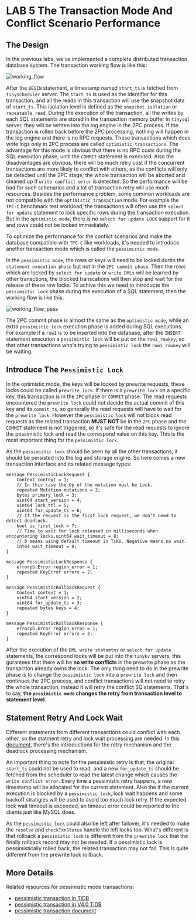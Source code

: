 # LAB 5 The Transaction Mode And Conflict Scenario Performance

## The Design

In the previous labs, we've implemented a complete distributed transaction database system. The transaction working flow is like this:

![working_flow](imgs/working_flow.PNG)

After the `BEGIN` statement, a timestamp named `start_ts` is fetched from `tinyscheduler` server. The `start_ts` is used as the identifier for this transaction, and all the reads
in this transaction will use the snapshot data of `start_ts`. This isolation level is defined as the `snapshot isolation` or `repeatable read`. During the execution of the transaction, all the  writes by each SQL statements are stored in the transaction memory buffer in `tinysql` server, they will be written into the log engine in the 2PC process. If the transaction is
rolled back before the 2PC processing, nothing will happen in the log engine and there is no RPC requests. These transactions which does write logs only in 2PC process are called
`optimistic transactions`. The advantage for this mode is obvious that there is no RPC costs during the SQL execution phase, until the `COMMIT` statement is executed. Also the disadvantages are obvious, there will be much retry cost if the concurrent transactions are more likely to conflict with others, as the conflicts
will only be detected until the 2PC stage, the whole transaction will be aborted and cleaned up if `write conflict error` is detected. So the performance will be bad for such 
schenarios and a lot of transaction retry will use much resources. Besides the performance problem, some common workloads are not compatbile with the `optimistic transaction`
mode. For example the `TPC-C` benchmark test workload, the transactions will often use the `select for update` statement to lock specific rows during the transaction execution. But in the `optimistic mode`, there is no `select for update LOCK` support for it and rows could not be locked immediately.

To optimize the performance for the conflict scenarios and make the database compatible with `TPC-C` like workloads, it's needed to introduce another transaction mode which is 
called the `pessimistic mode`.

In the `pessimistic mode`, the rows or keys will need to be locked durtin the `statement execution phase` but not in the `2PC commit phase`. Then the rows which are locked by `select for update` or `write DMLs` will be learned by other transctions, the blocked transcations will then stop and wait for the release of these row locks. To achive this we need to introducte the `pessimsitic lock` phase during the execution of a SQL statement, then the working flow is like this:

![working_flow_pess](imgs/working_flow_pess.PNG)

The 2PC commit phase is almost the same as the `optimistic mode`, while an extra `pessimistic lock` execution phase is added during SQL executions. For example if a `row1` is to
be inserted into the database, after the `INSERT` statement execution a `pessimistic lock` will be put on the `row1_rowkey`, so that other transactions who's trying to `pessimistic lock` the `row1_rowkey` will be waiting.

## Introduce The `Pessimistic Lock`

In the optimistic mode, the keys will be locked by prewrite requests, these locks could be called `prewrite lock`. If there is a `prewrite lock` on a specific key, this transaction is in the `2PC` phase or `COMMIT` phase. The read requests encountered the `prewrite lock` could not decide the actual commit of this key and its `commit_ts`, so
generally the read requests will have to wait for the `prewrite lock`. However the `pessimistic lock` will not block read requests as the related transaction **MUST NOT** be in
the `2PC` phase and the `COMMIT` statement is not triggered, so it's safe for the read requests to ignore the pessimistic lock and read the correspond value on this key. This is 
the most important thing for the `pessimistic lock`.

As the `pessimistic lock` should be seen by all the other transactions, it should be persisted into the log and storage engine. So here comes a new transaction interface and its
 related message types:

```
message PessimisticLockRequest {
    Context context = 1;
    // In this case the Op of the mutation must be Lock.
    repeated Mutation mutations = 2;
    bytes primary_lock = 3;
    uint64 start_version = 4;
    uint64 lock_ttl = 5;
    uint64 for_update_ts = 6;
    // If the request is the first lock request, we don't need to detect deadlock.
    bool is_first_lock = 7;
    // Time to wait for lock released in milliseconds when encountering locks.uint64 wait_timeout = 8;
    // 0 means using default timeout in TiKV. Negative means no wait.
    int64 wait_timeout = 8;
}

message PessimisticLockResponse {
    errorpb.Error region_error = 1;
    repeated KeyError errors = 2;
}

message PessimisticRollbackRequest {
    Context context = 1;
    uint64 start_version = 2;
    uint64 for_update_ts = 3;
    repeated bytes keys = 4;
}

message PessimisticRollbackResponse {
    errorpb.Error region_error = 1;
    repeated KeyError errors = 2;
}
```

After the execution of the `DML write statemtns` or `select for update` statements, the correspond locks will be put into the `tinykv` servers, this gurantees that there will be **no write conflicts** in the prewrite phase as the transaction already owns the lock. The only thing need to do in the prewrite phase is to change the `pessimistic lock` into 
a `prewrite lock` and then continues the 2PC process, and conflict transactions will not need to retry the whole transaction, instead it will retry the conflict SQ statements.
That's to say, **the `pessimistic mode` changes the retry from transaction level to statement level**.

## Statement Retry And Lock Wait

Different statements from different transactions could conflict with each other, so the statment retry and lock wait processing are needed. In this [document](https://docs.pingcap.com/zh/tidb/stable/troubleshoot-lock-conflicts#%E6%82%B2%E8%A7%82%E9%94%81), there's the introductions for the retry mechanism and the deadlock processing mechanism.

An important thing to note for the pessimistic retry is that, the original `start_ts` could not be used to read, and a new `for_update_ts` should be fetched from the scheduler to read the latest change which causes the `write conflict error`. Every time a pessimistic retry happens, a new timestamp will be allocated for the current statement. Also the
if the current execution is blocked by a `pessimistic lock`, lock wait happens and some backoff stratigies will be used to avoid too much lock retry. If the expected lock wait timeout is exceeded, an timeout error could be reported to the clients just like MySQL does.

As the `pessimistic lock` could also be left after failover, it's needed to make the `resolve` and `checkTxnStatus` handle the left locks too. What's different is that rollback a `pessimistic lock` is different from the `prewrite lock` that the finally rollback record may not be needed. If a pessimistic lock is pessimistically rolled back, the related transaction may not fail. This is quite different from the prewrite lock rollback. 

## More Details

Related resources for pessimistic mode transactions:
- [pessimistic transaction in TiDB](https://pingcap.com/blog-cn/pessimistic-transaction-the-new-features-of-tidb)
- [pessimistic transaction in V4.0 TiDB](https://pingcap.com/blog-cn/tidb-4.0-pessimistic-lock)
- [pessimistic transaction document](https://docs.pingcap.com/zh/tidb/stable/pessimistic-transaction)
